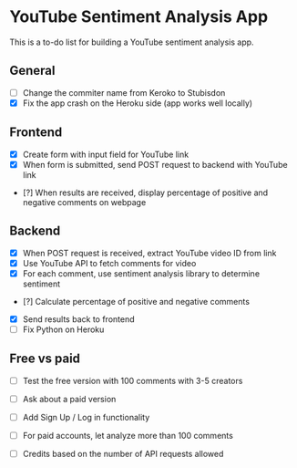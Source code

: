 # YouTube Sentiment Analysis App

This is a to-do list for building a YouTube sentiment analysis app.

## General

- [ ] Change the commiter name from Keroko to Stubisdon
- [x] Fix the app crash on the Heroku side (app works well locally)

## Frontend

- [x] Create form with input field for YouTube link
- [x] When form is submitted, send POST request to backend with YouTube link
- [?] When results are received, display percentage of positive and negative comments on webpage

## Backend

- [x] When POST request is received, extract YouTube video ID from link
- [x] Use YouTube API to fetch comments for video
- [x] For each comment, use sentiment analysis library to determine sentiment
- [?] Calculate percentage of positive and negative comments
- [x] Send results back to frontend
- [ ] Fix Python on Heroku
 
## Free vs paid

- [ ] Test the free version with 100 comments with 3-5 creators
- [ ] Ask about a paid version


- [ ] Add Sign Up / Log in functionality
- [ ] For paid accounts, let analyze more than 100 comments
- [ ] Credits based on the number of API requests allowed